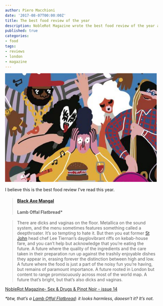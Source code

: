 ```yaml
---
author: Piero Macchioni
date: '2017-08-07T00:00:00Z'
title: The best food review of the year
description: NobleRot Magazine wrote the best food review of the year about Lee Tiernan’s Black Axe Mangal, London.
published: true
categories:
- food
tags:
- reviews
- london
- magazine
---
```




![noblerot](/images/vault/noblerot.jpg)

I believe this is the best food review I’ve read this year. 


> #### [Black Axe Mangal](http://www.blackaxemangal.com)
> #### Lamb Offal Flatbread*

> There are dicks and vaginas on the floor. Metallica on the sound system, and the menu sometimes features something called a deepthroater. It’s so tempting to hate it. But then you eat former [St John](https://www.stjohngroup.uk.com/) head chef Lee Tiernan’s dayglovibrant riffs on kebab-house fare, and you can’t help but acknowledge that you’re eating the future. A future where the quality of the ingredients and the care taken in their preparation run up against the trashily enjoyable dishes they appear in, erasing forever the distinction between high and low. A future where the food is just a part of the noisy fun you’re having, but remains of paramount importance. A future rooted in London but content to range promiscuously across most of the world map. A future that’s bright, but that’s also dicks and vaginas.  

[NobleRot Magazine- Sex & Drugs & Pinot Noir - issue 14](http://noblerot.co.uk/magazine)

_*btw, that’s a [Lamb Offal Flatbread](http://www.londoncheapeats.com/entries/lamb-offal-flat-bread-black-axe-mangal-550): it looks harmless, daoesn’t it? It’s not._
